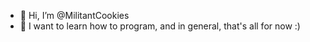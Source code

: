 - 👋 Hi, I’m @MilitantCookies
- 👀 I want to learn how to program, and in general, that's all for now :)

<!---
MilitantCookies/MilitantCookies is a ✨ special ✨ repository because its `README.md` (this file) appears on your GitHub profile.
You can click the Preview link to take a look at your changes.
--->
